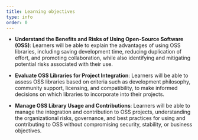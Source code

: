 ```yaml
---
title: Learning objectives
type: info
order: 0
---
```



- **Understand the Benefits and Risks of Using Open-Source Software (OSS)**: Learners will be able to explain the advantages of using OSS libraries, including saving development time, reducing duplication of effort, and promoting collaboration, while also identifying and mitigating potential risks associated with their use.

- **Evaluate OSS Libraries for Project Integration**: Learners will be able to assess OSS libraries based on criteria such as development philosophy, community support, licensing, and compatibility, to make informed decisions on which libraries to incorporate into their projects.

- **Manage OSS Library Usage and Contributions**: Learners will be able to manage the integration and contribution to OSS projects, understanding the organizational risks, governance, and best practices for using and contributing to OSS without compromising security, stability, or business objectives.
